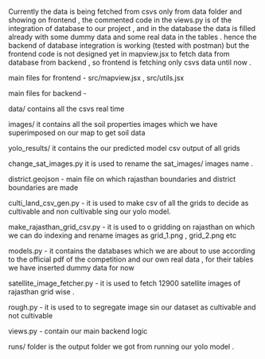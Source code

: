 Currently the data is being fetched from csvs only from data folder  and showing on frontend , the commented code in the views.py is of the integration of database to our project , and in the database the data is filled already with some dummy data and some real data in the tables . hence the backend of database integration is working (tested with postman) but the frontend code is not designed yet in mapview.jsx to fetch data from database from backend , so frontend is fetching only csvs data until now . 

main files for frontend - src/mapview.jsx , src/utils.jsx

main files for backend -  


data/ contains all the csvs real time 

images/ it contains all the soil properties images which we have superimposed on our map to get soil data

yolo_results/ it contains the our predicted model csv output of all grids 

change_sat_images.py it is used to rename the sat_images/ images name .

district.geojson - main file on which rajasthan boundaries and district boundaries are made  

culti_land_csv_gen.py - it is used to make csv of all the grids to decide as cultivable and non cultivable sing our yolo model.

make_rajasthan_grid_csv.py - it is used to o gridding on rajasthan on which we can do indexing and rename images as grid_1.png , grid_2.png etc

models.py - it contains the databases which we are about to use according to the official pdf of the competition and our own real data , for their tables we have inserted dummy data for now 

satellite_image_fetcher.py - it is used to fetch 12900 satellite images of rajasthan grid wise .

rough.py - it is used to to segregate image sin our dataset as cultivable and not cultivable  

views.py - contain our main backend logic

runs/ folder is the output folder we got from running our yolo model .